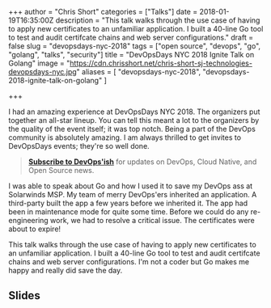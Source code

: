 +++
author = "Chris Short"
categories = ["Talks"]
date = 2018-01-19T16:35:00Z
description = "This talk walks through the use case of having to apply new certificates to an unfamiliar application. I built a 40-line Go tool to test and audit certifcate chains and web server configurations."
draft = false
slug = "devopsdays-nyc-2018"
tags = ["open source", "devops", "go", "golang", "talks", "security"]
title = "DevOpsDays NYC 2018 Ignite Talk on Golang"
image = "https://cdn.chrisshort.net/chris-short-sj-technologies-devopsdays-nyc.jpg"
aliases = [
    "devopsdays-nyc-2018",
    "devopsdays-2018-ignite-talk-on-golang"
]

+++

I had an amazing experience at DevOpsDays NYC 2018. The organizers put together an all-star lineup. You can tell this meant a lot to the organizers by the quality of the event itself; it was top notch. Being a part of the DevOps community is absolutely amazing. I am always thrilled to get invites to DevOpsDays events; they're so well done.

> [**Subscribe to DevOps'ish**](/newsletter/) for updates on DevOps, Cloud Native, and Open Source news.

I was able to speak about Go and how I used it to save my DevOps ass at Solarwinds MSP. My team of merry DevOps'ers inherited an application. A third-party built the app a few years before we inherited it. The app had been in maintenance mode for quite some time. Before we could do any re-engineering work, we had to resolve a critical issue. The certificates were about to expire!

<script async src="//pagead2.googlesyndication.com/pagead/js/adsbygoogle.js"></script>
<ins class="adsbygoogle"
     style="display:block; text-align:center;"
     data-ad-layout="in-article"
     data-ad-format="fluid"
     data-ad-client="ca-pub-8972983586873269"
     data-ad-slot="4663018952"></ins>
<script>
     (adsbygoogle = window.adsbygoogle || []).push({});
</script>


This talk walks through the use case of having to apply new certificates to an unfamiliar application. I built a 40-line Go tool to test and audit certifcate chains and web server configurations. I'm not a coder but Go makes me happy and really did save the day.

## Slides

<script async class="speakerdeck-embed" data-id="e90ce37a433646f79eec650670b29b0f" data-ratio="1.77777777777778" src="//speakerdeck.com/assets/embed.js"></script>